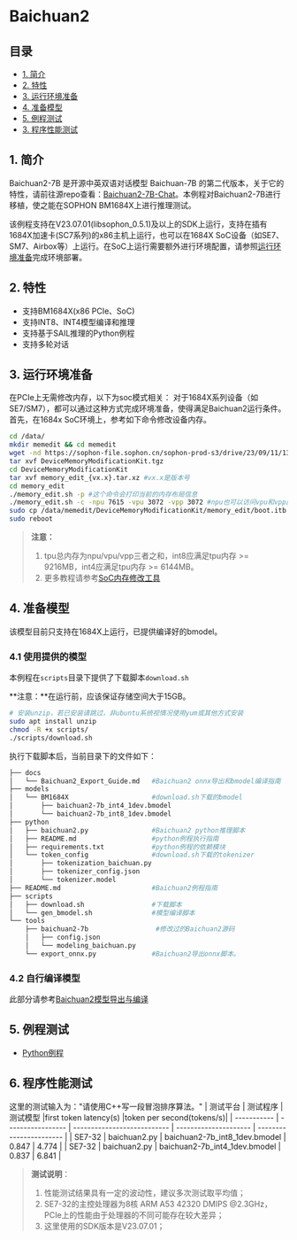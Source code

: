 # Baichuan2

## 目录
  - [1. 简介](#1-简介)
  - [2. 特性](#2-特性)
  - [3. 运行环境准备](#3-运行环境准备)
  - [4. 准备模型](#4-准备模型)
  - [5. 例程测试](#5-例程测试)
  - [3. 程序性能测试](#6-程序性能测试)

## 1. 简介
Baichuan2-7B 是开源中英双语对话模型 Baichuan-7B 的第二代版本，关于它的特性，请前往源repo查看：[Baichuan2-7B-Chat](https://huggingface.co/baichuan-inc/Baichuan2-7B-Chat)。本例程对Baichuan2-7B进行移植，使之能在SOPHON BM1684X上进行推理测试。

该例程支持在V23.07.01(libsophon_0.5.1)及以上的SDK上运行，支持在插有1684X加速卡(SC7系列)的x86主机上运行，也可以在1684X SoC设备（如SE7、SM7、Airbox等）上运行。在SoC上运行需要额外进行环境配置，请参照[运行环境准备](#3-运行环境准备)完成环境部署。

## 2. 特性
* 支持BM1684X(x86 PCIe、SoC)
* 支持INT8、INT4模型编译和推理
* 支持基于SAIL推理的Python例程
* 支持多轮对话


## 3. 运行环境准备
在PCIe上无需修改内存，以下为soc模式相关：
对于1684X系列设备（如SE7/SM7），都可以通过这种方式完成环境准备，使得满足Baichuan2运行条件。首先，在1684x SoC环境上，参考如下命令修改设备内存。
```bash
cd /data/
mkdir memedit && cd memedit
wget -nd https://sophon-file.sophon.cn/sophon-prod-s3/drive/23/09/11/13/DeviceMemoryModificationKit.tgz
tar xvf DeviceMemoryModificationKit.tgz
cd DeviceMemoryModificationKit
tar xvf memory_edit_{vx.x}.tar.xz #vx.x是版本号
cd memory_edit
./memory_edit.sh -p #这个命令会打印当前的内存布局信息
./memory_edit.sh -c -npu 7615 -vpu 3072 -vpp 3072 #npu也可以访问vpu和vpp的内存
sudo cp /data/memedit/DeviceMemoryModificationKit/memory_edit/boot.itb /boot/boot.itb && sync
sudo reboot
```
> **注意：**
> 1. tpu总内存为npu/vpu/vpp三者之和，int8应满足tpu内存 >= 9216MB，int4应满足tpu内存 >= 6144MB。
> 2. 更多教程请参考[SoC内存修改工具](https://doc.sophgo.com/sdk-docs/v23.07.01/docs_latest_release/docs/SophonSDK_doc/zh/html/appendix/2_mem_edit_tools.html)

## 4. 准备模型
该模型目前只支持在1684X上运行，已提供编译好的bmodel。
### 4.1 使用提供的模型

​本例程在`scripts`目录下提供了下载脚本`download.sh`

**注意：**在运行前，应该保证存储空间大于15GB。

```bash
# 安装unzip，若已安装请跳过，非ubuntu系统视情况使用yum或其他方式安装
sudo apt install unzip
chmod -R +x scripts/
./scripts/download.sh
```

执行下载脚本后，当前目录下的文件如下：

```bash
├── docs
│   └── Baichuan2_Export_Guide.md   #Baichuan2 onnx导出和bmodel编译指南
├── models
│   └── BM1684X                     #download.sh下载的bmodel
│       ├── baichuan2-7b_int4_1dev.bmodel
│       └── baichuan2-7b_int8_1dev.bmodel
├── python
│   ├── baichuan2.py                #Baichuan2 python推理脚本
│   ├── README.md                   #python例程执行指南
│   ├── requirements.txt            #python例程的依赖模块
│   └── token_config                #download.sh下载的tokenizer
│       ├── tokenization_baichuan.py
│       ├── tokenizer_config.json
│       └── tokenizer.model
├── README.md                       #Baichuan2例程指南
├── scripts                         
│   ├── download.sh                 #下载脚本
│   └── gen_bmodel.sh               #模型编译脚本
└── tools
    ├── baichuan2-7b                 #修改过的Baichuan2源码
    │   ├── config.json
    │   └── modeling_baichuan.py
    └── export_onnx.py              #Baichuan2导出onnx脚本。
```


### 4.2 自行编译模型

此部分请参考[Baichuan2模型导出与编译](./docs/Baichuan2_Export_Guide.md)

## 5. 例程测试

- [Python例程](./python/README.md)

## 6. 程序性能测试

这里的测试输入为："请使用C++写一段冒泡排序算法。"
|    测试平台   |     测试程序       |           测试模型              |first token latency(s) |token per second(tokens/s)| 
| -----------  | ----------------- | ---------------------------     | --------------------- | ----------------------- | 
| SE7-32       | baichuan2.py      | baichuan2-7b_int8_1dev.bmodel   |    0.847              |    4.774          | 
| SE7-32       | baichuan2.py      | baichuan2-7b_int4_1dev.bmodel   |    0.837              |    6.841          | 

> **测试说明**：  
> 1. 性能测试结果具有一定的波动性，建议多次测试取平均值；
> 2. SE7-32的主控处理器为8核 ARM A53 42320 DMIPS @2.3GHz，PCIe上的性能由于处理器的不同可能存在较大差异；
> 3. 这里使用的SDK版本是V23.07.01；
